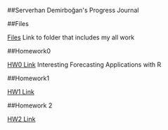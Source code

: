##Serverhan Demirboğan's Progress Journal

##Files

[Files](spring21-serverhan/files/) Link to folder that includes my all work

##Homework0

[HW0 Link](https://github.com/BU-IE-360/spring21-serverhan/blob/main/files/Interesting%20Forecasting%20Applications%20with%20R.html) Interesting Forecasting Applications with R


##Homework1

[HW1 Link](https://github.com/BU-IE-360/spring21-serverhan/blob/main/files/HW1/HW1.html)


##Homework 2

[HW2 Link](https://github.com/BU-IE-360/spring21-serverhan/blob/main/files/HW2/HW2.html)
